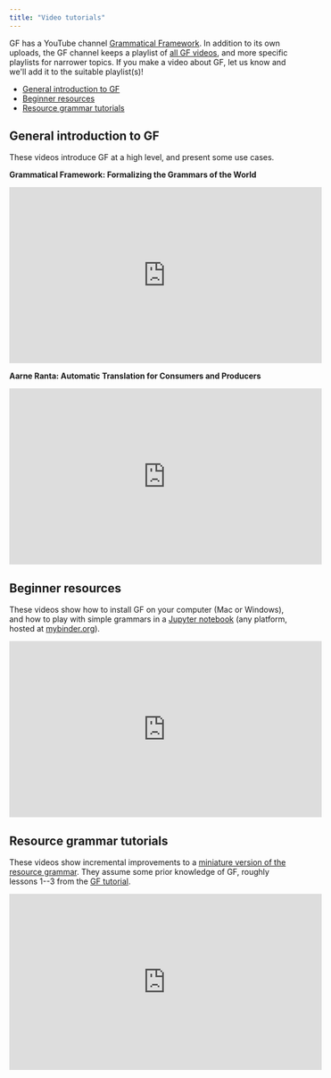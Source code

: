 ```yaml
---
title: "Video tutorials"
---
```


GF has a YouTube channel [Grammatical Framework](https://www.youtube.com/channel/UCZ96DechSUVcXAhtOId9VVA). 
In addition to its own uploads, the GF channel keeps a playlist of [all GF videos](https://www.youtube.com/playlist?list=PLrgqBB5thLeT15fUtJ8_Dtk8ppdtH90MK), and more specific playlists for narrower topics. 
If you make a video about GF, let us know and we'll add it to the suitable playlist(s)!

- [General introduction to GF](#general-introduction-to-gf)
- [Beginner resources](#beginner-resources)
- [Resource grammar tutorials](#resource-grammar-tutorials)

## General introduction to GF

These videos introduce GF at a high level, and present some use cases.

__Grammatical Framework: Formalizing the Grammars of the World__

<iframe width="560" height="315" src="https://www.youtube-nocookie.com/embed/x1LFbDQhbso" frameborder="0" allow="accelerometer; autoplay; encrypted-media; gyroscope; picture-in-picture" allowfullscreen></iframe>

__Aarne Ranta: Automatic Translation for Consumers and Producers__

<iframe width="560" height="315" src="https://www.youtube-nocookie.com/embed/An-AmFScw1o" frameborder="0" allow="accelerometer; autoplay; encrypted-media; gyroscope; picture-in-picture" allowfullscreen></iframe>

## Beginner resources

These videos show how to install GF on your computer (Mac or Windows), and how to play with simple grammars in a [Jupyter notebook](https://github.com/GrammaticalFramework/gf-binder) (any platform, hosted at [mybinder.org](https://mybinder.org)).

<iframe width="560" height="315" src="https://www.youtube-nocookie.com/embed/videoseries?list=PLrgqBB5thLeRa8eViJJnjT8jBhxqCPMF2" frameborder="0" allow="accelerometer; autoplay; encrypted-media; gyroscope; picture-in-picture" allowfullscreen></iframe>

## Resource grammar tutorials

These videos show incremental improvements to a [miniature version of the resource grammar](https://github.com/inariksit/comp-syntax-2020/tree/master/lab2/grammar/dummy#readme). 
They assume some prior knowledge of GF, roughly lessons 1--3 from the [GF tutorial](http://www.grammaticalframework.org/doc/tutorial/gf-tutorial.html).

<iframe width="560" height="315" src="https://www.youtube-nocookie.com/embed/videoseries?list=PLrgqBB5thLeTPkp88lnOmRtprCa8g0wX2" frameborder="0" allow="accelerometer; autoplay; encrypted-media; gyroscope; picture-in-picture" allowfullscreen></iframe>
